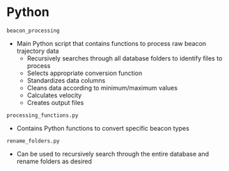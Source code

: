 # Python

`beacon_processing`
* Main Python script that contains functions to process raw beacon trajectory data
  * Recursively searches through all database folders to identify files to process
  * Selects appropriate conversion function
  * Standardizes data columns
  * Cleans data according to minimum/maximum values
  * Calculates velocity
  * Creates output files

`processing_functions.py`
* Contains Python functions to convert specific beacon types

`rename_folders.py`
* Can be used to recursively search through the entire database and rename folders as desired

